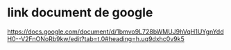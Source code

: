 # link document de google

https://docs.google.com/document/d/1bmvo9L728bWMUJ9hVqH1UYgnYddH0--V2FnONoRb9kw/edit?tab=t.0#heading=h.uq9dxhc0v9k5

